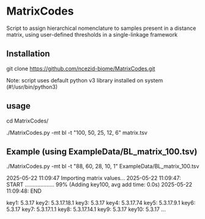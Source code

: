 # MatrixCodes
Script to assign hierarchical nomenclature to samples present in a distance matrix, using user-defined thresholds in a single-linkage framework


## Installation
git clone https://github.com/ncezid-biome/MatrixCodes.git

Note: script uses default python v3 library installed on system (#!/usr/bin/python3)


## usage
cd MatrixCodes/

./MatrixCodes.py -mt bl -t "100, 50, 25, 12, 6" matrix.tsv


## Example (using ExampleData/BL_matrix_100.tsv)
./MatrixCodes.py -mt bl -t "88, 60, 28, 10, 1" ExampleData/BL_matrix_100.tsv

2025-05-22 11:09:47     Importing matrix values...
2025-05-22 11:09:47: START
................... 99% (Adding key100, avg add time: 0.0s)
2025-05-22 11:09:48: END

key1:   5.3.17
key2:   5.3.17.18.1
key3:   5.3.17
key4:   5.3.17.74
key5:   5.3.17.9.1
key6:   5.3.17
key7:   5.3.17.1.1
key8:   5.3.17.14.1
key9:   5.3.17
key10:  5.3.17
...
